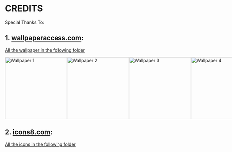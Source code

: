 # CREDITS

Special Thanks To:

## 1. [wallpaperaccess.com](https://wallpaperaccess.com):

[All the wallpaper in the following folder](https://github.com/TyreseOrg/Windows-11-OS-Clone_React/tree/main/src/assets/images/wallpapers)

<div style="display: flex;">
<img src="https://github.com/TyreseOrg/Windows-11-OS-Clone_React/blob/main/src/assets/images/wallpapers/1.png" alt="Wallpaper 1" width="200"/>
<img src="https://github.com/TyreseOrg/Windows-11-OS-Clone_React/blob/main/src/assets/images/wallpapers/2.jpg" alt="Wallpaper 2" width="200"/>
<img src="https://github.com/TyreseOrg/Windows-11-OS-Clone_React/blob/main/src/assets/images/wallpapers/3.png" alt="Wallpaper 3" width="200"/>
<img src="https://github.com/TyreseOrg/Windows-11-OS-Clone_React/blob/main/src/assets/images/wallpapers/4.jpg" alt="Wallpaper 4" width="200"/>
<img src="https://github.com/TyreseOrg/Windows-11-OS-Clone_React/blob/main/src/assets/images/wallpapers/5.jpg" alt="Wallpaper 5" width="200"/>
<img src="https://github.com/TyreseOrg/Windows-11-OS-Clone_React/blob/main/src/assets/images/wallpapers/6.jpg" alt="Wallpaper 6" width="200"/>
</div>

## 2. [icons8.com](https://icons8.com):

[All the icons in the following folder](https://github.com/TyreseOrg/Windows-11-OS-Clone_React/tree/main/src/assets/images/icons/apps)

